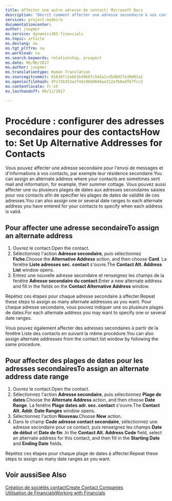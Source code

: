 ```yaml
---
title: Affecter une autre adresse de contact| Microsoft Docs
description: "Décrit comment affecter une adresse secondaire à vos contacts ou prospects, où ils reçoivent parfois des informations."
services: project-madeira
documentationcenter: 
author: jswymer
ms.service: dynamics365-financials
ms.topic: article
ms.devlang: na
ms.tgt_pltfrm: na
ms.workload: na
ms.search.keywords: relationship, prospect
ms.date: 06/06/2017
ms.author: jswymer
ms.translationtype: Human Translation
ms.sourcegitcommit: 81636fc2e661bd9b07c54da1cd5d0d27e30d01a2
ms.openlocfilehash: d7c73b353a2f4dc00dd648ae312a7b8adfb7fcc2
ms.contentlocale: fr-ch
ms.lasthandoff: 09/11/2017

---
```

# <a name="how-to-set-up-alternative-addresses-for-contacts"></a><span data-ttu-id="95f30-103">Procédure : configurer des adresses secondaires pour des contacts</span><span class="sxs-lookup"><span data-stu-id="95f30-103">How to: Set Up Alternative Addresses for Contacts</span></span>
<span data-ttu-id="95f30-104">Vous pouvez affecter une adresse secondaire pour l'envoi de messages et d'informations à vos contacts, par exemple leur résidence secondaire.</span><span class="sxs-lookup"><span data-stu-id="95f30-104">You can assign an alternate address where your contacts are sometimes sent mail and information, for example, their summer cottage.</span></span> <span data-ttu-id="95f30-105">Vous pouvez aussi affecter une ou plusieurs plages de dates aux adresses secondaires saisies pour vos contacts afin de spécifier les plages de dates de validité de ces adresses.</span><span class="sxs-lookup"><span data-stu-id="95f30-105">You can also assign one or several date ranges to each alternate address you have entered for your contacts to specify when each address is valid.</span></span>

## <a name="to-assign-an-alternate-address"></a><span data-ttu-id="95f30-106">Pour affecter une adresse secondaire</span><span class="sxs-lookup"><span data-stu-id="95f30-106">To assign an alternate address</span></span>
1. <span data-ttu-id="95f30-107">Ouvrez le contact.</span><span class="sxs-lookup"><span data-stu-id="95f30-107">Open the contact.</span></span>
2. <span data-ttu-id="95f30-108">Sélectionnez l'action **Adresse secondaire**, puis sélectionnez **Fiche**.</span><span class="sxs-lookup"><span data-stu-id="95f30-108">Choose the **Alternative Address** action, and then choose **Card**.</span></span> <span data-ttu-id="95f30-109">La fenêtre **Liste adresses sec. contact** s'ouvre.</span><span class="sxs-lookup"><span data-stu-id="95f30-109">The **Contact Alt. Address List** window opens.</span></span>
3. <span data-ttu-id="95f30-110">Entrez une nouvelle adresse secondaire et renseignez les champs de la fenêtre **Adresse secondaire du contact**.</span><span class="sxs-lookup"><span data-stu-id="95f30-110">Enter a new alternate address and fill in the fields on the **Contact Alternative Address** window.</span></span>

<span data-ttu-id="95f30-111">Répétez ces étapes pour chaque adresse secondaire à affecter.</span><span class="sxs-lookup"><span data-stu-id="95f30-111">Repeat these steps to assign as many alternate addresses as you want.</span></span> <span data-ttu-id="95f30-112">Pour chaque adresse secondaire, vous pouvez indiquer une ou plusieurs plages de dates.</span><span class="sxs-lookup"><span data-stu-id="95f30-112">For each alternate address you may want to specify one or several date ranges.</span></span>

<span data-ttu-id="95f30-113">Vous pouvez également affecter des adresses secondaires à partir de la fenêtre Liste des contacts en suivant la même procédure.</span><span class="sxs-lookup"><span data-stu-id="95f30-113">You can also assign alternate addresses from the contact list window by following the same procedure.</span></span>

## <a name="to-assign-an-alternate-address-date-range"></a><span data-ttu-id="95f30-114">Pour affecter des plages de dates pour les adresses secondaires</span><span class="sxs-lookup"><span data-stu-id="95f30-114">To assign an alternate address date range</span></span>
1. <span data-ttu-id="95f30-115">Ouvrez le contact.</span><span class="sxs-lookup"><span data-stu-id="95f30-115">Open the contact.</span></span>
2. <span data-ttu-id="95f30-116">Sélectionnez l'action **Adresse secondaire**, puis sélectionnez **Plage de dates**.</span><span class="sxs-lookup"><span data-stu-id="95f30-116">Choose the **Alternate Address** action, and then choose **Date Range**.</span></span> <span data-ttu-id="95f30-117">La fenêtre **Plage dates adr. sec. contact** s'ouvre.</span><span class="sxs-lookup"><span data-stu-id="95f30-117">The **Contact Alt. Addr. Date Ranges** window opens.</span></span>
3. <span data-ttu-id="95f30-118">Sélectionnez l'action **Nouveau**.</span><span class="sxs-lookup"><span data-stu-id="95f30-118">Choose **New** action.</span></span>
4. <span data-ttu-id="95f30-119">Dans le champ **Code adresse contact secondaire**, sélectionnez une adresse secondaire pour ce contact, puis renseignez les champs **Date de début** et **Date de fin** .</span><span class="sxs-lookup"><span data-stu-id="95f30-119">In the **Contact Alt. Address Code** field, select an alternate address for this contact, and then fill in the **Starting Date** and **Ending Date** fields.</span></span>

<span data-ttu-id="95f30-120">Répétez ces étapes pour chaque plage de dates à affecter.</span><span class="sxs-lookup"><span data-stu-id="95f30-120">Repeat these steps to assign as many date ranges as you want.</span></span>

## <a name="see-also"></a><span data-ttu-id="95f30-121">Voir aussi</span><span class="sxs-lookup"><span data-stu-id="95f30-121">See Also</span></span>
[<span data-ttu-id="95f30-122">Création de sociétés contact</span><span class="sxs-lookup"><span data-stu-id="95f30-122">Create Contact Companies</span></span>](marketing-create-contact-companies.md)  
[<span data-ttu-id="95f30-123">Utilisation de Financials</span><span class="sxs-lookup"><span data-stu-id="95f30-123">Working with Financials</span></span>](ui-work-product.md)

